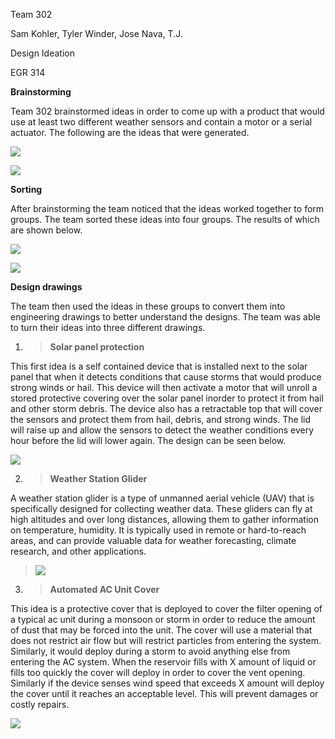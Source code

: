 Team 302

Sam Kohler, Tyler Winder, Jose Nava, T.J.

Design Ideation

EGR 314

**Brainstorming**

Team 302 brainstormed ideas in order to come up with a product that
would use at least two different weather sensors and contain a motor or
a serial actuator. The following are the ideas that were generated.

![](media/image2.png)

![](media/image4.png)

**Sorting**

After brainstorming the team noticed that the ideas worked together to
form groups. The team sorted these ideas into four groups. The results
of which are shown below.

![](media/image6.png)

![](media/image3.png)

**Design drawings**

The team then used the ideas in these groups to convert them into
engineering drawings to better understand the designs. The team was able
to turn their ideas into three different drawings.

1.  > **Solar panel protection**

This first idea is a self contained device that is installed next to the
solar panel that when it detects conditions that cause storms that would
produce strong winds or hail. This device will then activate a motor
that will unroll a stored protective covering over the solar panel
inorder to protect it from hail and other storm debris. The device also
has a retractable top that will cover the sensors and protect them from
hail, debris, and strong winds. The lid will raise up and allow the
sensors to detect the weather conditions every hour before the lid will
lower again. The design can be seen below.

![](media/image1.png)

2.  > **Weather Station Glider**

A weather station glider is a type of unmanned aerial vehicle (UAV) that
is specifically designed for collecting weather data. These gliders can
fly at high altitudes and over long distances, allowing them to gather
information on temperature, humidity. It is typically used in remote or
hard-to-reach areas, and can provide valuable data for weather
forecasting, climate research, and other applications.

> ![](media/image7.jpg)

3.  > **Automated AC Unit Cover**

This idea is a protective cover that is deployed to cover the filter
opening of a typical ac unit during a monsoon or storm in order to
reduce the amount of dust that may be forced into the unit. The cover
will use a material that does not restrict air flow but will restrict
particles from entering the system. Similarly, it would deploy during a
storm to avoid anything else from entering the AC system. When the
reservoir fills with X amount of liquid or fills too quickly the cover
will deploy in order to cover the vent opening. Similarly if the device
senses wind speed that exceeds X amount will deploy the cover until it
reaches an acceptable level. This will prevent damages or costly
repairs.

![](media/image5.png)
